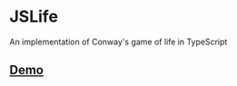 # JSLife
An implementation of Conway's game of life in TypeScript

## [Demo](https://mattlaidman.github.io/JSLife/)
